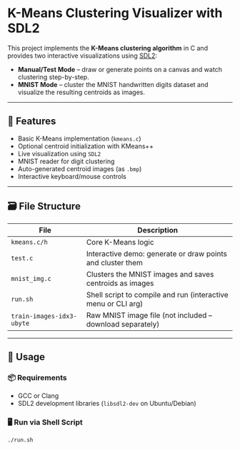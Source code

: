 # K-Means Clustering Visualizer with SDL2

This project implements the **K-Means clustering algorithm** in C and provides two interactive visualizations using [SDL2](https://libsdl.org/):
- **Manual/Test Mode** – draw or generate points on a canvas and watch clustering step-by-step.
- **MNIST Mode** – cluster the MNIST handwritten digits dataset and visualize the resulting centroids as images.

---

## 🧠 Features

- Basic K-Means implementation (`kmeans.c`)
- Optional centroid initialization with KMeans++
- Live visualization using `SDL2`
- MNIST reader for digit clustering
- Auto-generated centroid images (as `.bmp`)
- Interactive keyboard/mouse controls

---

## 🗃 File Structure

| File             | Description |
|------------------|-------------|
| `kmeans.c/h`     | Core K-Means logic |
| `test.c`         | Interactive demo: generate or draw points and cluster them |
| `mnist_img.c`    | Clusters the MNIST images and saves centroids as images |
| `run.sh`         | Shell script to compile and run (interactive menu or CLI arg) |
| `train-images-idx3-ubyte` | Raw MNIST image file (not included – download separately) |

---

## 🧪 Usage

### 📦 Requirements

- GCC or Clang
- SDL2 development libraries (`libsdl2-dev` on Ubuntu/Debian)

### 🖥 Run via Shell Script

```bash
./run.sh

